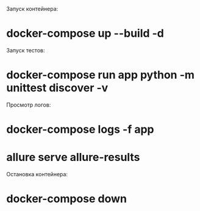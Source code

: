 Запуск контейнера:

# docker-compose up --build -d

Запуск тестов:

# docker-compose run app python -m unittest discover -v

Просмотр логов:

# docker-compose logs -f app

# allure serve allure-results

Остановка контейнера:

# docker-compose down